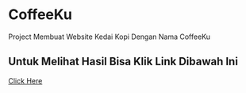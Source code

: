 # CoffeeKu
Project Membuat Website Kedai Kopi Dengan Nama CoffeeKu 

## Untuk Melihat Hasil Bisa Klik Link Dibawah Ini

[ Click Here ](https://CyberCarboon2.github.io/CoffeeKu)
